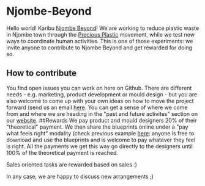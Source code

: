 # Njombe-Beyond
Hello world! Karibu [Njombe Beyond](https://www.smartcentretanzania.or.tz/index.php/projects/njombe-beyond/)!
We are working to reduce plastic waste in Njombe town through the [Precious Plastic](https://preciousplastic.com/) movement, while we test new ways to coordinate human activities. This is one of those experiments: we invite anyone to contribute to Njombe Beyond and get rewarded for doing so.
## How to contribute
You find open issues you can work on here on Github. There are different needs - e.g. marketing, product development or mould design  - but you are also welcome to come up with your own ideas on how to move the project forward (send us an email [here](mailto:hi.njombe@gmail.com). You can get a sense of where we come from and where we are heading in the "past and future activites" section on our [website](https://www.smartcentretanzania.or.tz/index.php/projects/njombe-beyond/).
##Rewards
We pay product and mould designers 20% of their "theoretical" payment. We then share the blueprints online under a "pay what feels right" modality (check previous example [here](https://bazar.preciousplastic.com/shipo-smart-centre-tanzania/): anyone is free to download and use the blueprints and is welcome to pay whatever they feel is right. All the payments we get this way go directly to the designers until 100% of the theoretical payment is reached.  

Sales oriented tasks are rewarded based on sales :) 

In any case, we are happy to discuss new arrangements ;)
